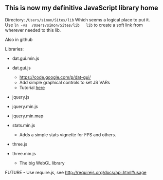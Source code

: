 This is now my definitive JavaScript library home
--

Directory: `/Users/simon/Sites/lib`
Which seems a logical place to put it.   
Use   `ln -vs  /Users/simon/Sites/lib   lib`  to create a soft link from wherever needed to this lib.

Also in github

Libraries:

* dat.gui.min.js
* dat.gui.js
	- https://code.google.com/p/dat-gui/
	- Add simple graphical controls to set JS VARs
	- Tutorial [here](http://workshop.chromeexperiments.com/examples/gui/#1--Basic-Usage) 
* jquery.js
* jquery.min.js
* jquery.min.map

* stats.min.js
	- Adds a simple stats vignette for FPS and others. 
* three.js
* three.min.js
	- The big WebGL library



FUTURE - Use require.js, see http://requirejs.org/docs/api.html#usage

